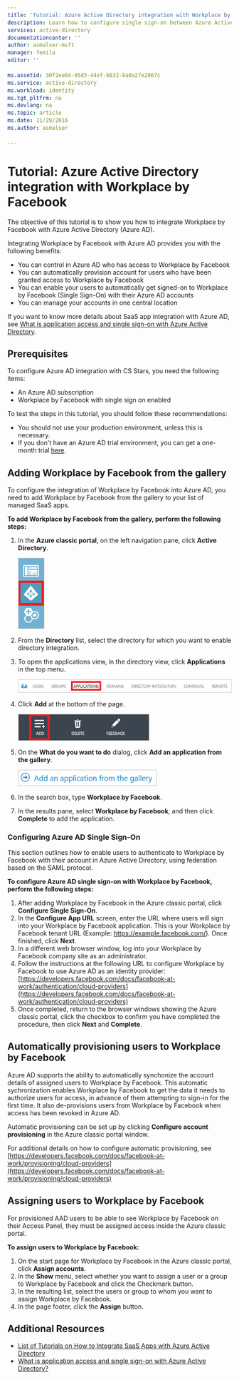 ```yaml
---
title: 'Tutorial: Azure Active Directory integration with Workplace by Facebook | Microsoft Docs'
description: Learn how to configure single sign-on between Azure Active Directory and Workplace by Facebook.
services: active-directory
documentationcenter: ''
author: asmalser-msft
manager: femila
editor: ''

ms.assetid: 30f2ee64-95d3-44ef-b832-8a0a27e2967c
ms.service: active-directory
ms.workload: identity
ms.tgt_pltfrm: na
ms.devlang: na
ms.topic: article
ms.date: 11/29/2016
ms.author: asmalser

---
```

# Tutorial: Azure Active Directory integration with Workplace by Facebook
The objective of this tutorial is to show you how to integrate Workplace by Facebook with Azure Active Directory (Azure AD).

Integrating Workplace by Facebook with Azure AD provides you with the following benefits: 

* You can control in Azure AD who has access to Workplace by Facebook 
* You can automatically provision account for users who have been granted access to Workplace by Facebook
* You can enable your users to automatically get signed-on to Workplace by Facebook (Single Sign-On) with their Azure AD accounts
* You can manage your accounts in one central location 

If you want to know more details about SaaS app integration with Azure AD, see [What is application access and single sign-on with Azure Active Directory](active-directory-appssoaccess-whatis.md).

## Prerequisites
To configure Azure AD integration with CS Stars, you need the following items:

* An Azure AD subscription
* Workplace by Facebook with single sign on enabled

To test the steps in this tutorial, you should follow these recommendations:

* You should not use your production environment, unless this is necessary.
* If you don't have an Azure AD trial environment, you can get a one-month trial [here](https://azure.microsoft.com/pricing/free-trial/). 

## Adding Workplace by Facebook from the gallery
To configure the integration of Workplace by Facebook into Azure AD, you need to add Workplace by Facebook from the gallery to your list of managed SaaS apps.

**To add Workplace by Facebook from the gallery, perform the following steps:**

1. In the **Azure classic portal**, on the left navigation pane, click **Active Directory**. 
   
    ![Active Directory][1]
2. From the **Directory** list, select the directory for which you want to enable directory integration.
3. To open the applications view, in the directory view, click **Applications** in the top menu.
   
    ![Applications][2]
4. Click **Add** at the bottom of the page.
   
    ![Applications][3]
5. On the **What do you want to do** dialog, click **Add an application from the gallery**.
   
    ![Applications][4]
6. In the search box, type **Workplace by Facebook**.
7. In the results pane, select **Workplace by Facebook**, and then click **Complete** to add the application.

### Configuring Azure AD Single Sign-On
This section outlines how to enable users to authenticate to Workplace by Facebook with their account in Azure Active Directory, using federation based on the SAML protocol.

**To configure Azure AD single sign-on with Workplace by Facebook, perform the following steps:**

1. After adding Workplace by Facebook in the Azure classic portal, click **Configure Single Sign-On**.
2. In the **Configure App URL** screen, enter the URL where users will sign into your Workplace by Facebook application. This is your Workplace by Facebook tenant URL 
   (Example: https://example.facebook.com/). Once finished, click **Next**.
3. In a different web browser window, log into your Workplace by Facebook company site as an administrator.
4. Follow the instructions at the following URL to configure Workplace by Facebook to use Azure AD as an identity provider: [https://developers.facebook.com/docs/facebook-at-work/authentication/cloud-providers](https://developers.facebook.com/docs/facebook-at-work/authentication/cloud-providers)
5. Once completed, return to the browser windows showing the Azure classic portal, click the checkbox to confirm you have completed the procedure, then click **Next** and **Complete**.


## Automatically provisioning users to Workplace by Facebook
Azure AD supports the ability to automatically synchonize the account details of assigned users to Workplace by Facebook. This automatic sychronization enables Workplace by Facebook to get the data it needs to authorize users for access, in advance of them attempting to sign-in for the first time. It also de-provisions users from Workplace by Facebook when access has been revoked in Azure AD.

Automatic provisioning can be set up by clicking **Configure account provisioning** in the Azure classic portal window.

For additional details on how to configure automatic provisioning, see [https://developers.facebook.com/docs/facebook-at-work/provisioning/cloud-providers](https://developers.facebook.com/docs/facebook-at-work/provisioning/cloud-providers)

## Assigning users to Workplace by Facebook
For provisioned AAD users to be able to see Workplace by Facebook on their Access Panel, they must be assigned access inside the Azure classic portal.

**To assign users to Workplace by Facebook:**

1. On the start page for Workplace by Facebook in the Azure classic portal, click **Assign accounts**.
2. In the **Show** menu, select whether you want to assign a user or a group to Workplace by Facebook and click the Checkmark button.
3. In the resulting list, select the users or group to whom you want to assign Workplace by Facebook.
4. In the page footer, click the **Assign** button.

## Additional Resources
* [List of Tutorials on How to Integrate SaaS Apps with Azure Active Directory](active-directory-saas-tutorial-list.md)
* [What is application access and single sign-on with Azure Active Directory?](active-directory-appssoaccess-whatis.md)

<!--Image references-->
[1]: ./media/active-directory-saas-facebook-at-work-tutorial/tutorial_general_01.png
[2]: ./media/active-directory-saas-facebook-at-work-tutorial/tutorial_general_02.png
[3]: ./media/active-directory-saas-facebook-at-work-tutorial/tutorial_general_03.png
[4]: ./media/active-directory-saas-facebook-at-work-tutorial/tutorial_general_04.png




